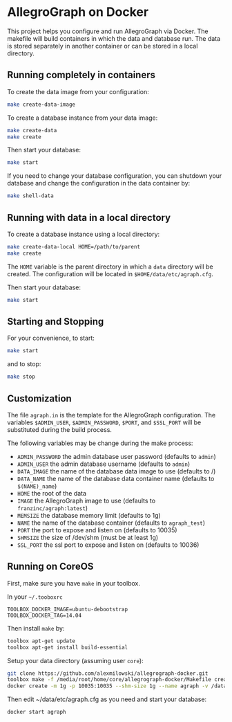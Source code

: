 # AllegroGraph on Docker

This project helps you configure and run AllegroGraph via Docker.  The makefile will
build containers in which the data and database run.  The data is stored separately
in another container or can be stored in a local directory.

## Running completely in containers

To create the data image from your configuration:

```bash
make create-data-image
```

To create a database instance from your data image:

```bash
make create-data
make create
```

Then start your database:

```bash
make start
```

If you need to change your database configuration, you can shutdown your database and
change the configuration in the data container by:

```bash
make shell-data
```

## Running with data in a local directory

To create a database instance using a local directory:

```bash
make create-data-local HOME=/path/to/parent
make create
```

The `HOME` variable is the parent directory in which a `data` directory will be created. The
configuration will be located in `$HOME/data/etc/agraph.cfg`.

Then start your database:

```bash
make start
```

## Starting and Stopping

For your convenience, to start:

```bash
make start
```

and to stop:

```bash
make stop
```

## Customization

The file `agraph.in` is the template for the AllegroGraph configuration.  The
variables `$ADMIN_USER`, `$ADMIN_PASSWORD`, `$PORT`, and `$SSL_PORT` will be substituted during the build
process.

The following variables may be change during the make process:

 * `ADMIN_PASSWORD` the admin database user password (defaults to `admin`)
 * `ADMIN_USER` the admin database username (defaults to `admin`)
 * `DATA_IMAGE` the name of the database data image to use (defaults to /)
 * `DATA_NAME` the name of the database data container name (defaults to `$(NAME)_name`)
 * `HOME` the root of the data
 * `IMAGE` the AllegroGraph image to use (defaults to `franzinc/agraph:latest`)
 * `MEMSIZE` the database memory limit (defaults to 1g)
 * `NAME` the name of the database container (defaults to `agraph_test`)
 * `PORT` the port to expose and listen on (defaults to 10035)
 * `SHMSIZE` the size of /dev/shm (must be at least 1g)
 * `SSL_PORT` the ssl port to expose and listen on (defaults to 10036)

## Running on CoreOS

First, make sure you have `make` in your toolbox.

In your `~/.tooboxrc`

```
TOOLBOX_DOCKER_IMAGE=ubuntu-debootstrap
TOOLBOX_DOCKER_TAG=14.04
```

Then install `make` by:

```bash
toolbox apt-get update
toolbox apt-get install build-essential
```

Setup your data directory (assuming user `core`):

```bash
git clone https://github.com/alexmilowski/allegrograph-docker.git
toolbox make -f /media/root/home/core/allegrograph-docker/Makefile create-data-local HOME=/media/root
docker create -m 1g -p 10035:10035 --shm-size 1g --name agraph -v /data:/data franzinc/agraph:latest
```

Then edit ~/data/etc/agraph.cfg as you need and start your database:

```bash
docker start agraph
```
